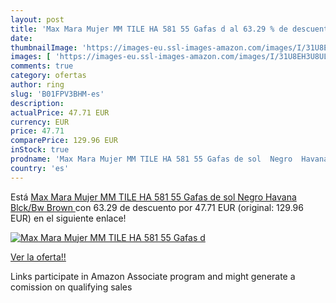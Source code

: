 ```yaml
---
layout: post
title: 'Max Mara Mujer MM TILE HA 581 55 Gafas d al 63.29 % de descuento'
date: 
thumbnailImage: 'https://images-eu.ssl-images-amazon.com/images/I/31U8EH3U8UL._SL200_.jpg'
images: [ 'https://images-eu.ssl-images-amazon.com/images/I/31U8EH3U8UL._SL200_.jpg' ]
comments: true
category: ofertas
author: ring
slug: 'B01FPV3BHM-es'
description:
actualPrice: 47.71 EUR
currency: EUR
price: 47.71
comparePrice: 129.96 EUR
inStock: true
prodname: 'Max Mara Mujer MM TILE HA 581 55 Gafas de sol  Negro  Havana Blck/Bw Brown '
country: 'es'
---
```


Está [Max Mara Mujer MM TILE HA 581 55 Gafas de sol  Negro  Havana Blck/Bw Brown ](https://www.amazon.es/dp/B01FPV3BHM/?tag=tolees-21) con 63.29 de descuento por 47.71 EUR (original: 129.96 EUR) en el siguiente enlace!

[![Max Mara Mujer MM TILE HA 581 55 Gafas d](https://images-eu.ssl-images-amazon.com/images/I/31U8EH3U8UL._SL200_.jpg)](https://www.amazon.es/dp/B01FPV3BHM/?tag=tolees-21)

[Ver la oferta!!](https://www.amazon.es/dp/B01FPV3BHM/?tag=tolees-21)

Links participate in Amazon Associate program and might generate a comission on qualifying sales


